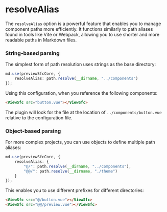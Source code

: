 # resolveAlias

The `resolveAlias` option is a powerful feature that enables you to manage component paths more efficiently. It functions similarly to path aliases found in tools like Vite or Webpack, allowing you to use shorter and more readable paths in Markdown files.

### String-based parsing

The simplest form of path resolution uses strings as the base directory:

```ts
md.use(previewSfcCore, {
	resolveAlias: path.resolve(__dirname, "../components")
});
```

Using this configuration, when you reference the following components:

```md
<ViewSfc src="button.vue"></ViewSfc>
```

The plugin will look for the file at the location of `../components/button.vue` relative to the configuration file.

### Object-based parsing

For more complex projects, you can use objects to define multiple path aliases:

```ts
md.use(previewSfcCore, {
	resolveAlias: {
		"@/": path.resolve(__dirname, "../components"),
		"@@/": path.resolve(__dirname, "./theme")
	}
});
```

This enables you to use different prefixes for different directories:

```md
<ViewSfc src="@/button.vue"></ViewSfc>
<ViewSfc src="@@/preview.vue"></ViewSfc>
```
